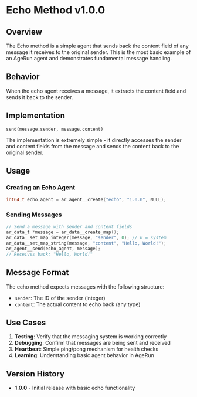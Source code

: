 # Echo Method v1.0.0

## Overview

The Echo method is a simple agent that sends back the content field of any message it receives to the original sender. This is the most basic example of an AgeRun agent and demonstrates fundamental message handling.

## Behavior

When the echo agent receives a message, it extracts the content field and sends it back to the sender.

## Implementation

```
send(message.sender, message.content)
```

The implementation is extremely simple - it directly accesses the sender and content fields from the message and sends the content back to the original sender.

## Usage

### Creating an Echo Agent

```c
int64_t echo_agent = ar_agent__create("echo", "1.0.0", NULL);
```

### Sending Messages

```c
// Send a message with sender and content fields
ar_data_t *message = ar_data__create_map();
ar_data__set_map_integer(message, "sender", 0); // 0 = system
ar_data__set_map_string(message, "content", "Hello, World!");
ar_agent__send(echo_agent, message);
// Receives back: "Hello, World!"
```

## Message Format

The echo method expects messages with the following structure:
- `sender`: The ID of the sender (integer)
- `content`: The actual content to echo back (any type)

## Use Cases

1. **Testing**: Verify that the messaging system is working correctly
2. **Debugging**: Confirm that messages are being sent and received
3. **Heartbeat**: Simple ping/pong mechanism for health checks
4. **Learning**: Understanding basic agent behavior in AgeRun

## Version History

- **1.0.0** - Initial release with basic echo functionality